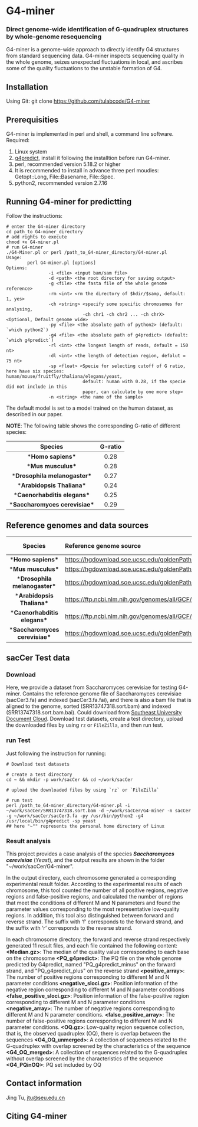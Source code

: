 # G4-miner
### Direct genome-wide identification of G-quadruplex structures by whole-genome resequencing
G4-miner is a genome-wide approach to directly identify G4 structures from standard sequencing data. G4-miner inspects sequencing quality in the whole genome, seizes unexpected fluctuations in local, and ascribes some of the quality fluctuations to the unstable formation of G4.

## Installation
Using Git:
git clone https://github.com/tulabcode/G4-miner

## Prerequisities
G4-miner is implemented in perl and shell, a command line software.
Required:
1. Linux system
2. [g4predict](https://github.com/mparker2/g4predict), install it following the installtion before run G4-miner.
3. perl,  recommended version 5.18.2 or higher
4. It is recommended to install in advance three perl moudles: Getopt::Long, File::Basename, File::Spec.
5. python2,  recommended version 2.7.16

## Running G4-miner for predictting
Follow the instructions:
```shell
# enter the G4-miner directory
cd path_to_G4-miner_directory
# add rights to execute
chmod +x G4-miner.pl
# run G4-miner
./G4-Miner.pl or perl /path_to_G4-miner_directory/G4-miner.pl
Usage:
        perl G4-miner.pl [options]
Options:
                -i <file> <input bam/sam file>
                -d <path> <the root directory for saving output>
                -g <file> <the fasta file of the whole genome reference>
                -rm <int> <rm the directory of $hdir/$samp, default: 1, yes>
                -ch <string> <specify some specific chromosomes for analysing, 
                             -ch chr1 -ch chr2 ... -ch chrX> <Optional, Default genome wide>
                -py <file> <the absolute path of python2> (default: `which python2`)
                -g4 <file> <the absolute path of g4predict> (default: `which g4predict`)
                -rl <int> <the longest length of reads, default = 150 nt>
                -dl <int> <the length of detection region, defalut = 75 nt>
                -sp <float> <Specie for selecting cutoff of G ratio, here have six species:                              human/mouse/fruitfly/thaliana/elegans/yeast,
                             default: human with 0.28, if the specie did not include in this
                             paper, can calculate by one more step>
                -n <string> <the name of the sample>
```

The default model is set to a model trained on the human dataset, as described in our paper.

**NOTE**:
The following table shows the corresponding G-ratio of different species:

|           **Species**            | **G-ratio** |
| :------------------------------: | :---------: |
|       ***Homo  sapiens\***       |    0.28     |
|       ***Mus  musculus\***       |    0.28     |
| ***Drosophila  melanogaster\***  |    0.27     |
|   ***Arabidopsis  Thaliana\***   |    0.24     |
|  ***Caenorhabditis  elegans\***  |    0.25     |
| ***Saccharomyces  cerevisiae\*** |    0.29     |

## Reference genomes and data sources
|           **Species**           | **Reference genome source**                                  | **Data  source (SRR code)** |
| :-----------------------------: | :----------------------------------------------------------- | :-------------------------: |
|       ***Homo sapiens\***       | https://hgdownload.soe.ucsc.edu/goldenPath/hg19/             |         SRR9644818          |
|       ***Mus musculus\***       | https://hgdownload.soe.ucsc.edu/goldenPath/mm10/             |         SRR13179566         |
| ***Drosophila melanogaster\***  | https://hgdownload.soe.ucsc.edu/goldenPath/dm6/              |         SRR12822760         |
|   ***Arabidopsis Thaliana\***   | https://ftp.ncbi.nlm.nih.gov/genomes/all/GCF/000/001/735/GCF_000001735.4_TAIR10.1/ |         SRR11608990         |
|  ***Caenorhabditis elegans\***  | https://ftp.ncbi.nlm.nih.gov/genomes/all/GCF/000/002/985/GCF_000002985.6_WBcel235/ |         SRR8816429          |
| ***Saccharomyces cerevisiae\*** | https://hgdownload.soe.ucsc.edu/goldenPath/sacCer3/          |         SRR13747318         |

## sacCer Test data
### Download
Here, we provide a dataset from Saccharomyces cerevisiae for testing G4-miner. Contains the reference genome file of Saccharomyces cerevisiae (sacCer3.fa) and indexed (sacCer3.fa.fai), and there is also a bam file that is aligned to the genome, sorted (SRR13747318.sort.bam) and indexed (SRR13747318.sort.bam.bai).
Could download from [Southeast University Document Cloud](https://pan.seu.edu.cn:443/link/970CF07A79536277306E76D9A1BFD1BA).
Download test datasets, create a test directory, upload the downloaded files by using `rz` or `FileZilla`, and then run test.

### run Test
Just following the instruction for running:
```shell
# Download test datasets

# create a test directory
cd ~ && mkdir -p work/sacCer && cd ~/work/sacCer

# upload the downloaded files by using `rz` or `FileZilla`

# run test
perl /path_to_G4-miner_directory/G4-miner.pl -i ~/work/sacCer/SRR13747318.sort.bam -d ~/work/sacCer/G4-miner -n sacCer -g ~/work/sacCer/sacCer3.fa -py /usr/bin/python2 -g4 /usr/local/bin/g4predict -sp yeast
## here "~"" represents the personal home directory of Linux
```
### Result analysis
This project provides a case analysis of the species ***Saccharomyces cerevisiae*** (*Yeast*), and the output results are shown in the folder "~/work/sacCer/G4-miner".

In the output directory, each chromosome generated a corresponding experimental result folder. According to the experimental results of each chromosome, this tool counted the number of all positive regions, negative regions and false-positive regions, and calculated the number of regions that meet the conditions of different M and N parameters and found the parameter values corresponding to the most representative low-quality regions. In addition, this tool also distinguished between forward and reverse strand. The suffix with ‘f’ corresponds to the forward strand, and the suffix with ‘r’ corresponds to the reverse strand.

In each chromosome directory, the forward and reverse strand respectively generated 11 result files, and each file contained the following content:
**<Median.gz>**: The median of the quality value corresponding to each base on the chromosome
**<PQ_g4predict>**: The PQ file on the whole genome predicted by G4predict, named "PQ_g4predict_minus" on the forward strand, and "PQ_g4predict_plus" on the reverse strand
**<positive_array>**: The number of positive regions corresponding to different M and N parameter conditions
**<negative_sloci.gz>**: Position information of the negative region corresponding to different M and N parameter conditions
**<false_positive_sloci.gz>**: Position information of the false-positive region corresponding to different M and N parameter conditions
**<negative_array>**: The number of negative regions corresponding to different M and N parameter conditions.
**<false_positive_array>**: The number of false-positive regions corresponding to different M and N parameter conditions.
**<OQ.gz>**: Low-quality region sequence collection, that is, the observed quadruplex (OQ), there is overlap between the sequences
**<G4_OQ_unmerged>**: A collection of sequences related to the G-quadruplex with overlap screened by the characteristics of the sequence
**<G4_OQ_merged>**: A collection of sequences related to the G-quadruplex without overlap screened by the characteristics of the sequence
**<G4_PQinOQ>**: PQ set included by OQ

## Contact information
Jing Tu,  jtu@seu.edu.cn

## Citing G4-miner

